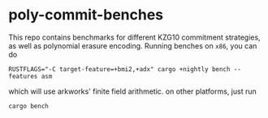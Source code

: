 # poly-commit-benches
This repo contains benchmarks for different KZG10 commitment strategies, as well as polynomial erasure encoding.
Running benches on `x86`, you can do
```
RUSTFLAGS="-C target-feature=+bmi2,+adx" cargo +nightly bench --features asm
```
which will use arkworks' finite field arithmetic.
on other platforms, just run 
```
cargo bench
```
